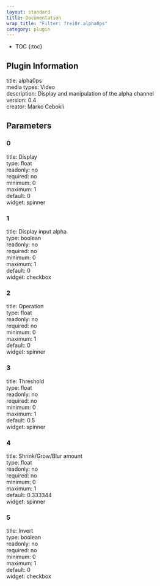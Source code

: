 ```yaml
---
layout: standard
title: Documentation
wrap_title: "Filter: frei0r.alpha0ps"
category: plugin
---
```

* TOC
{:toc}

## Plugin Information

title: alpha0ps  
media types:
Video  
description: Display and manipulation of the alpha channel  
version: 0.4  
creator: Marko Cebokli  

## Parameters

### 0

title: Display    
type: float  
readonly: no  
required: no  
minimum: 0  
maximum: 1  
default: 0  
widget: spinner  

### 1

title: Display input alpha    
type: boolean  
readonly: no  
required: no  
minimum: 0  
maximum: 1  
default: 0  
widget: checkbox  

### 2

title: Operation    
type: float  
readonly: no  
required: no  
minimum: 0  
maximum: 1  
default: 0  
widget: spinner  

### 3

title: Threshold    
type: float  
readonly: no  
required: no  
minimum: 0  
maximum: 1  
default: 0.5  
widget: spinner  

### 4

title: Shrink/Grow/Blur amount    
type: float  
readonly: no  
required: no  
minimum: 0  
maximum: 1  
default: 0.333344  
widget: spinner  

### 5

title: Invert    
type: boolean  
readonly: no  
required: no  
minimum: 0  
maximum: 1  
default: 0  
widget: checkbox  

